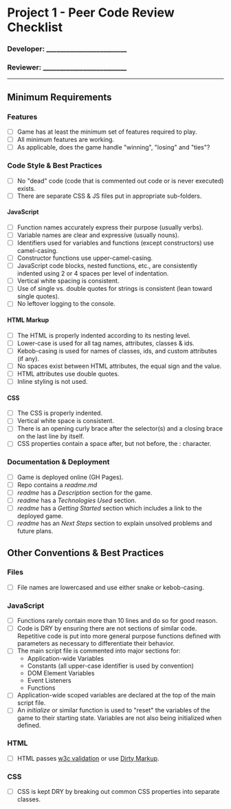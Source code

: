 # Project 1 - Peer Code Review Checklist

### Developer: ________________________
### Reviewer: _________________________
---

## Minimum Requirements

### Features
- [ ] Game has at least the minimum set of features required to play.
- [ ] All minimum features are working.
- [ ] As applicable, does the game handle "winning", "losing" and "ties"?

### Code Style & Best Practices
- [ ] No "dead" code (code that is commented out code or is never executed) exists.
- [ ] There are separate CSS & JS files put in appropriate sub-folders.

#### JavaScript
- [ ] Function names accurately express their purpose (usually verbs).
- [ ] Variable names are clear and expressive (usually nouns).
- [ ] Identifiers used for variables and functions (except constructors) use camel-casing.
- [ ] Constructor functions use upper-camel-casing.
- [ ] JavaScript code blocks, nested functions, etc., are consistently indented using 2 or 4 spaces per level of indentation.
- [ ] Vertical white spacing is consistent.
- [ ] Use of single vs. double quotes for strings is consistent (lean toward single quotes).
- [ ] No leftover logging to the console.

#### HTML Markup
- [ ] The HTML is properly indented according to its nesting level.
- [ ] Lower-case is used for all tag names, attributes, classes & ids.
- [ ] Kebob-casing is used for names of classes, ids, and custom attributes (if any).
- [ ] No spaces exist between HTML attributes, the equal sign and the value.
- [ ] HTML attributes use double quotes.
- [ ] Inline styling is not used.

#### CSS
- [ ] The CSS is properly indented.
- [ ] Vertical white space is consistent.
- [ ] There is an opening curly brace after the selector(s) and a closing brace on the last line by itself.
- [ ] CSS properties contain a space after, but not before, the : character.

### Documentation & Deployment
- [ ] Game is deployed online (GH Pages).
- [ ] Repo contains a _readme.md_
- [ ] _readme_ has a _Description_ section for the game.
- [ ] _readme_ has a _Technologies Used_ section.
- [ ] _readme_ has a _Getting Started_ section which includes a link to the deployed game.
- [ ] _readme_ has an _Next Steps_ section to explain unsolved problems and future plans.

## Other Conventions & Best Practices

### Files
- [ ] File names are lowercased and use either snake or kebob-casing.

### JavaScript
- [ ] Functions rarely contain more than 10 lines and do so for good reason.
- [ ] Code is DRY by ensuring there are not sections of similar code.  Repetitive code is put into more general purpose functions defined with parameters as necessary to differentiate their behavior.
- [ ] The main script file is commented into major sections for:
	- Application-wide Variables
	- Constants (all upper-case identifier is used by convention)
	- DOM Element Variables
	- Event Listeners
	- Functions
- [ ] Application-wide scoped variables are declared at the top of the main script file.
- [ ] An _initialize_ or similar function is used to "reset" the variables of the game to their starting state.  Variables are not also being initialized when defined.

### HTML
- [ ] HTML passes [w3c validation](https://validator.w3.org/) or use [Dirty Markup](https://dirtymarkup.com/).

### CSS
- [ ] CSS is kept DRY by breaking out common CSS properties into separate classes.


